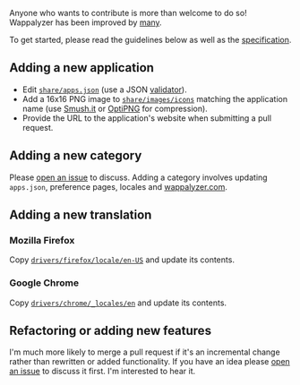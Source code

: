 Anyone who wants to contribute is more than welcome to do so! Wappalyzer has been improved by [many](https://github.com/ElbertF/Wappalyzer/graphs/contributors).

To get started, please read the guidelines below as well as the [specification](https://github.com/ElbertF/Wappalyzer/wiki/Specification).

## Adding a new application

* Edit [`share/apps.json`](https://github.com/ElbertF/Wappalyzer/blob/master/share/apps.json) (use a JSON 
  [validator](http://jsonformatter.curiousconcept.com)).
* Add a 16x16 PNG image to [`share/images/icons`](https://github.com/ElbertF/Wappalyzer/tree/master/share/images/icons) matching the application name 
  (use [Smush.it](http://www.smushit.com) or [OptiPNG](http://optipng.sourceforge.net) for compression).
* Provide the URL to the application's website when submitting a pull request.

## Adding a new category

Please [open an issue](https://github.com/ElbertF/Wappalyzer/issues) to discuss. Adding a category involves updating `apps.json`,
preference pages, locales and [wappalyzer.com](http://wappalyzer.com).

## Adding a new translation

### Mozilla Firefox

Copy [`drivers/firefox/locale/en-US`](https://github.com/ElbertF/Wappalyzer/tree/master/drivers/firefox/locale/en-US) and update its contents.

### Google Chrome

Copy [`drivers/chrome/_locales/en`](https://github.com/ElbertF/Wappalyzer/tree/master/drivers/chrome/_locales/en) and update its contents.

## Refactoring or adding new features

I'm much more likely to merge a pull request if it's an incremental change rather than rewritten or added functionality. If you have an idea please [open an issue](https://github.com/ElbertF/Wappalyzer/issues) to discuss it first. I'm interested to hear it.